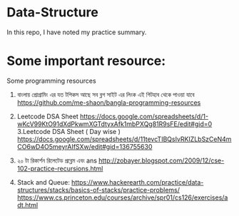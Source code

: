 # Data-Structure
In this repo, I have noted my practice summary.

# Some important resource:
Some programming resources

1. বাংলায় প্রোগ্রামিং এর যত টপিকস আছে সব ব্লগ সাইট এর লিংক এই গিটহাব থেকে পাওয়া যাবে 
https://github.com/me-shaon/bangla-programming-resources
2. Leetcode DSA Sheet 
https://docs.google.com/spreadsheets/d/1-wKcV99KtO91dXdPkwmXGTdtyxAfk1mbPXQg81R9sFE/edit#gid=0
3.Leetcode DSA Sheet ( Day wise )
https://docs.google.com/spreadsheets/d/11tevcTIBQsIvRKIZLbSzCeN4mCO6wD4O5meyrAIfSXw/edit#gid=136755630
4. ২০ টা রিকার্শন রিলেটেড প্রব্লেম এবং ans 
http://zobayer.blogspot.com/2009/12/cse-102-practice-recursions.html

5. Stack and Queue:
   https://www.hackerearth.com/practice/data-structures/stacks/basics-of-stacks/practice-problems/
   https://www.cs.princeton.edu/courses/archive/spr01/cs126/exercises/adt.html
